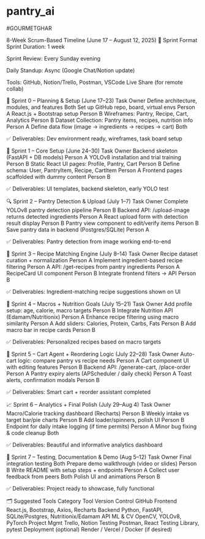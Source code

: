# pantry_ai

#GOURMETGHAR

8-Week Scrum-Based Timeline (June 17 – August 12, 2025)
🔁 Sprint Format
Sprint Duration: 1 week

Sprint Review: Every Sunday evening

Daily Standup: Async (Google Chat/Notion update)

Tools: GitHub, Notion/Trello, Postman, VSCode Live Share (for remote collab)

🏁 Sprint 0 – Planning & Setup (June 17–23)
Task	Owner
Define architecture, modules, and features	Both
Set up GitHub repo, board, virtual envs	Person A
React.js + Bootstrap setup	Person B
Wireframes: Pantry, Recipe, Cart, Analytics	Person B
Dataset Collection: Pantry items, recipes, nutrition info	Person A
Define data flow (image → ingredients → recipes → cart)	Both

✅ Deliverables: Dev environment ready, wireframes, task board setup

🧱 Sprint 1 – Core Setup (June 24–30)
Task	Owner
Backend skeleton (FastAPI + DB models)	Person A
YOLOv8 installation and trial training	Person B
Static React UI pages: Profile, Pantry, Cart	Person B
Define schema: User, PantryItem, Recipe, CartItem	Person A
Frontend pages scaffolded with dummy content	Person B

✅ Deliverables: UI templates, backend skeleton, early YOLO test

🔍 Sprint 2 – Pantry Detection & Upload (July 1–7)
Task	Owner
Complete YOLOv8 pantry detection pipeline	Person B
Backend API: /upload-image returns detected ingredients	Person A
React upload form with detection result display	Person B
Pantry view component to edit/verify items	Person B
Save pantry data in backend (Postgres/SQLite)	Person A

✅ Deliverables: Pantry detection from image working end-to-end

🧠 Sprint 3 – Recipe Matching Engine (July 8–14)
Task	Owner
Recipe dataset curation + normalization	Person A
Implement ingredient-based recipe filtering	Person A
API: /get-recipes from pantry ingredients	Person A
RecipeCard UI component	Person B
Integrate frontend filters → API	Person B

✅ Deliverables: Ingredient-matching recipe suggestions shown on UI

🥗 Sprint 4 – Macros + Nutrition Goals (July 15–21)
Task	Owner
Add profile setup: age, calorie, macro targets	Person B
Integrate Nutrition API (Edamam/Nutritionix)	Person A
Enhance recipe filtering using macro similarity	Person A
Add sliders: Calories, Protein, Carbs, Fats	Person B
Add macro bar in recipe cards	Person B

✅ Deliverables: Personalized recipes based on macro targets

🛒 Sprint 5 – Cart Agent + Reordering Logic (July 22–28)
Task	Owner
Auto-cart logic: compare pantry vs recipe needs	Person A
Cart component UI with editing features	Person B
Backend API: /generate-cart, /place-order	Person A
Pantry expiry alerts (APScheduler / daily check)	Person A
Toast alerts, confirmation modals	Person B

✅ Deliverables: Smart cart + reorder assistant completed

📈 Sprint 6 – Analytics + Final Polish (July 29–Aug 4)
Task	Owner
Macro/Calorie tracking dashboard (Recharts)	Person B
Weekly intake vs target bar/pie charts	Person B
Add loader/spinners, polish UI	Person B
Endpoint for daily intake logging (if time permits)	Person A
Minor bug fixing & code cleanup	Both

✅ Deliverables: Beautiful and informative analytics dashboard

🎯 Sprint 7 – Testing, Documentation & Demo (Aug 5–12)
Task	Owner
Final integration testing	Both
Prepare demo walkthrough (video or slides)	Person B
Write README with setup steps + endpoints	Person A
Collect user feedback from peers	Both
Polish UI and animations	Person B

✅ Deliverables: Project ready to showcase, fully functional

🗂 Suggested Tools
Category	Tool
Version Control	GitHub
Frontend	React.js, Bootstrap, Axios, Recharts
Backend	Python, FastAPI, SQLite/Postgres, Nutritionix/Edamam API
ML & CV	OpenCV, YOLOv8, PyTorch
Project Mgmt	Trello, Notion
Testing	Postman, React Testing Library, pytest
Deployment (optional)	Render / Vercel / Docker (if desired)
